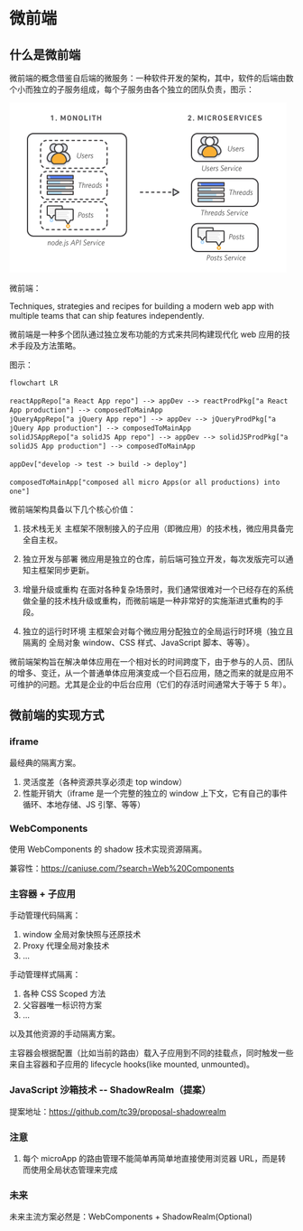 # 微前端

## 什么是微前端

微前端的概念借鉴自后端的微服务：一种软件开发的架构，其中，软件的后端由数个小而独立的子服务组成，每个子服务由各个独立的团队负责，图示：

![image](./imgs/1.png)

微前端：

Techniques, strategies and recipes for building a modern web app with multiple teams that can ship features independently.

微前端是一种多个团队通过独立发布功能的方式来共同构建现代化 web 应用的技术手段及方法策略。

图示：

```mermaid
flowchart LR

reactAppRepo["a React App repo"] --> appDev --> reactProdPkg["a React App production"] --> composedToMainApp
jQueryAppRepo["a jQuery App repo"] --> appDev --> jQueryProdPkg["a jQuery App production"] --> composedToMainApp
solidJSAppRepo["a solidJS App repo"] --> appDev --> solidJSProdPkg["a solidJS App production"] --> composedToMainApp

appDev["develop -> test -> build -> deploy"]

composedToMainApp["composed all micro Apps(or all productions) into one"]

```

微前端架构具备以下几个核心价值：

1. 技术栈无关
   主框架不限制接入的子应用（即微应用）的技术栈，微应用具备完全自主权。

2. 独立开发与部署
   微应用是独立的仓库，前后端可独立开发，每次发版完可以通知主框架同步更新。

3. 增量升级或重构
   在面对各种复杂场景时，我们通常很难对一个已经存在的系统做全量的技术栈升级或重构，而微前端是一种非常好的实施渐进式重构的手段。

4. 独立的运行时环境
   主框架会对每个微应用分配独立的全局运行时环境（独立且隔离的 全局对象 window、CSS 样式、JavaScript 脚本、等等）。

微前端架构旨在解决单体应用在一个相对长的时间跨度下，由于参与的人员、团队的增多、变迁，从一个普通单体应用演变成一个巨石应用，随之而来的就是应用不可维护的问题。尤其是企业的中后台应用（它们的存活时间通常大于等于 5 年）。

## 微前端的实现方式

### iframe

最经典的隔离方案。

1. 灵活度差（各种资源共享必须走 top window）
2. 性能开销大（iframe 是一个完整的独立的 window 上下文，它有自己的事件循环、本地存储、JS 引擎、等等）

### WebComponents

使用 WebComponents 的 shadow 技术实现资源隔离。

兼容性：https://caniuse.com/?search=Web%20Components

### 主容器 + 子应用

手动管理代码隔离：

1. window 全局对象快照与还原技术
2. Proxy 代理全局对象技术
3. ...

手动管理样式隔离：

1. 各种 CSS Scoped 方法
2. 父容器唯一标识符方案
3. ...

以及其他资源的手动隔离方案。

主容器会根据配置（比如当前的路由）载入子应用到不同的挂载点，同时触发一些来自主容器和子应用的 lifecycle hooks(like mounted, unmounted)。

### JavaScript 沙箱技术 -- ShadowRealm（提案）

提案地址：https://github.com/tc39/proposal-shadowrealm

### 注意

1. 每个 microApp 的路由管理不能简单再简单地直接使用浏览器 URL，而是转而使用全局状态管理来完成

### 未来

未来主流方案必然是：WebComponents + ShadowRealm(Optional)
